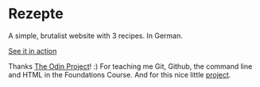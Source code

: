 # Rezepte

A simple, brutalist website with 3 recipes. In German.

[See it in action](https://carinagrode.github.io/odin-recipes)

Thanks [The Odin Project](https://www.theodinproject.com/)! :) For teaching me Git, Github, the command line and HTML in the Foundations Course. And for this nice little [project](https://www.theodinproject.com/lessons/foundations-recipes).